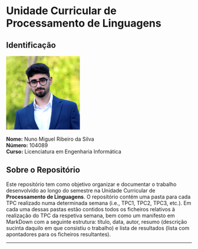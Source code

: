 # Unidade Curricular de Processamento de Linguagens

## Identificação

<img src="foto_perfil.JPG" alt="Foto de Perfil" width="200" />

**Nome:** Nuno Miguel Ribeiro da Silva  
**Número:** 104089  
**Curso:** Licenciatura em Engenharia Informática

## Sobre o Repositório

Este repositório tem como objetivo organizar e documentar o trabalho desenvolvido ao longo do semestre na Unidade Curricular de **Processamento de Linguagens**. O repositório contém uma pasta para cada TPC realizado numa determinada semana (i.e., TPC1, TPC2, TPC3, etc.). Em cada uma dessas pastas estão contidos todos os ficheiros relativos à realização do TPC da respetiva semana, bem como um manifesto em MarkDown com a seguinte estrutura: título, data, autor, resumo (descrição sucinta daquilo em que consistiu o trabalho) e lista de resultados (lista com apontadores para os ficheiros resultantes).

---
